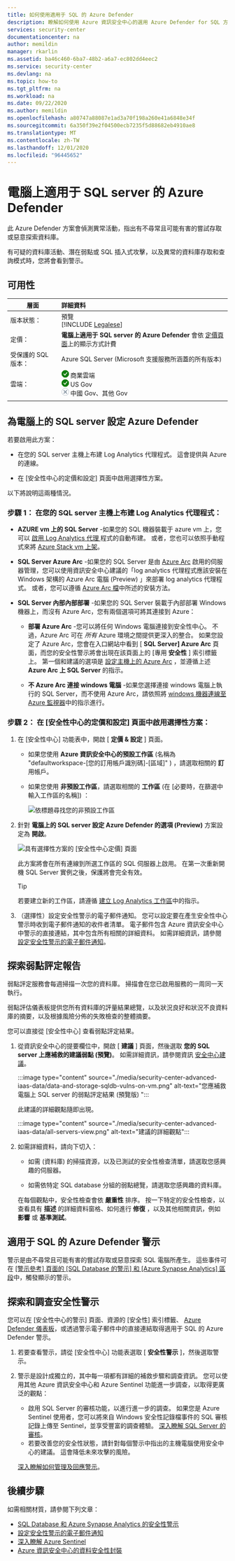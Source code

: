 ```yaml
---
title: 如何使用適用于 SQL 的 Azure Defender
description: 瞭解如何使用 Azure 資訊安全中心的選用 Azure Defender for SQL 方案
services: security-center
documentationcenter: na
author: memildin
manager: rkarlin
ms.assetid: ba46c460-6ba7-48b2-a6a7-ec802dd4eec2
ms.service: security-center
ms.devlang: na
ms.topic: how-to
ms.tgt_pltfrm: na
ms.workload: na
ms.date: 09/22/2020
ms.author: memildin
ms.openlocfilehash: a80747a88087e1ad3a70f198a260e41a6848e34f
ms.sourcegitcommit: 6a350f39e2f04500ecb7235f5d88682eb4910ae8
ms.translationtype: MT
ms.contentlocale: zh-TW
ms.lasthandoff: 12/01/2020
ms.locfileid: "96445652"
---
```

# <a name="azure-defender-for-sql-servers-on-machines"></a>電腦上適用于 SQL server 的 Azure Defender 

此 Azure Defender 方案會偵測異常活動，指出有不尋常且可能有害的嘗試存取或惡意探索資料庫。

有可疑的資料庫活動、潛在弱點或 SQL 插入式攻擊，以及異常的資料庫存取和查詢模式時，您將會看到警示。

## <a name="availability"></a>可用性

|層面|詳細資料|
|----|:----|
|版本狀態：|預覽<br>[!INCLUDE [Legalese](../../includes/security-center-preview-legal-text.md)] |
|定價：|**電腦上適用于 SQL server 的 Azure Defender** 會依 [定價頁面](security-center-pricing.md)上的顯示方式計費|
|受保護的 SQL 版本：|Azure SQL Server (Microsoft 支援服務所涵蓋的所有版本) |
|雲端：|![是](./media/icons/yes-icon.png) 商業雲端<br>![是](./media/icons/yes-icon.png) US Gov<br>![否](./media/icons/no-icon.png) 中國 Gov、其他 Gov|
|||

## <a name="set-up-azure-defender-for-sql-servers-on-machines"></a>為電腦上的 SQL server 設定 Azure Defender

若要啟用此方案：

* 在您的 SQL server 主機上布建 Log Analytics 代理程式。 這會提供與 Azure 的連線。

* 在 [安全性中心的定價和設定] 頁面中啟用選擇性方案。

以下將說明這兩種情況。

### <a name="step-1-provision-the-log-analytics-agent-on-your-sql-servers-host"></a>步驟 1： 在您的 SQL server 主機上布建 Log Analytics 代理程式：

- **AZURE vm 上的 SQL Server** -如果您的 SQL 機器裝載于 azure vm 上，您可以 [啟用 Log Analytics 代理 <a name="auto-provision-mma"></a> 程式的自動](security-center-enable-data-collection.md#auto-provision-mma)布建。 或者，您也可以依照手動程式來將 [Azure Stack vm 上架](quickstart-onboard-machines.md#onboard-your-azure-stack-vms)。
- **SQL Server Azure Arc** -如果您的 SQL Server 是由 [Azure Arc](../azure-arc/index.yml) 啟用的伺服器管理，您可以使用資訊安全中心建議的「log analytics 代理程式應該安裝在 Windows 架構的 Azure Arc 電腦 (Preview) 」來部署 log analytics 代理程式。 或者，您可以遵循 [Azure Arc 檔](../azure-arc/servers/manage-vm-extensions.md)中所述的安裝方法。

- **SQL Server 內部內部部署** -如果您的 SQL Server 裝載于內部部署 Windows 機器上，而沒有 Azure Arc，您有兩個選項可將其連接到 Azure：
    
    - **部署 Azure Arc** -您可以將任何 Windows 電腦連接到安全性中心。 不過，Azure Arc 可在 *所有* Azure 環境之間提供更深入的整合。 如果您設定了 Azure Arc，您會在入口網站中看到 [ **SQL Server] Azure Arc** 頁面，而您的安全性警示將會出現在該頁面上的 [專用 **安全性** ] 索引標籤上。 第一個和建議的選項是 [設定主機上的 Azure Arc](../azure-arc/servers/onboard-portal.md#install-and-validate-the-agent-on-windows) ，並遵循上述 **Azure Arc 上 SQL Server** 的指示。
        
    - **不 Azure Arc 連接 windows 電腦** -如果您選擇連接 windows 電腦上執行的 SQL Server，而不使用 Azure Arc，請依照將 [windows 機器連線至 Azure 監視器](../azure-monitor/platform/agent-windows.md)中的指示進行。


### <a name="step-2-enable-the-optional-plan-in-security-centers-pricing-and-settings-page"></a>步驟 2： 在 [安全性中心的定價和設定] 頁面中啟用選擇性方案：

1. 在 [安全性中心] 功能表中，開啟 [ **定價 & 設定** ] 頁面。

    - 如果您使用 **Azure 資訊安全中心的預設工作區** (名稱為 "defaultworkspace-[您的訂用帳戶識別碼]-[區域]" ) ，請選取相關的 **訂** 用帳戶。

    - 如果您使用 **非預設工作區**，請選取相關的 **工作區** (在 [必要時，在篩選中輸入工作區的名稱]) ：

        ![依標題尋找您的非預設工作區](./media/security-center-advanced-iaas-data/pricing-and-settings-workspaces.png)

1. 針對 **電腦上的 SQL server 設定 Azure Defender 的選項 (Preview)** 方案設定為 **開啟**。 

    ![具有選擇性方案的 [安全性中心定價] 頁面](media/security-center-advanced-iaas-data/sql-servers-on-vms-in-pricing-small.png)

    此方案將會在所有連線到所選工作區的 SQL 伺服器上啟用。 在第一次重新開機 SQL Server 實例之後，保護將會完全有效。

    >[!TIP] 
    > 若要建立新的工作區，請遵循 [建立 Log Analytics 工作區](../azure-monitor/learn/quick-create-workspace.md)中的指示。


1. （選擇性）設定安全性警示的電子郵件通知。 
    您可以設定要在產生安全性中心警示時收到電子郵件通知的收件者清單。 電子郵件包含 Azure 資訊安全中心中警示的直接連結，其中包含所有相關的詳細資料。 如需詳細資訊，請參閱 [設定安全性警示的電子郵件通知](security-center-provide-security-contact-details.md)。



## <a name="explore-vulnerability-assessment-reports"></a>探索弱點評定報告

弱點評定服務會每週掃描一次您的資料庫。 掃描會在您已啟用服務的一周同一天執行。

弱點評估儀表板提供您所有資料庫的評量結果總覽，以及狀況良好和狀況不良資料庫的摘要，以及根據風險分佈的失敗檢查的整體摘要。

您可以直接從 [安全性中心] 查看弱點評定結果。

1. 從資訊安全中心的提要欄位中，開啟 [ **建議** ] 頁面，然後選取 **您的 SQL server 上應補救的建議弱點 (預覽)**。 如需詳細資訊，請參閱資訊 [安全中心建議](security-center-recommendations.md)。 

    :::image type="content" source="./media/security-center-advanced-iaas-data/data-and-storage-sqldb-vulns-on-vm.png" alt-text="您應補救電腦上 SQL server 的弱點評定結果 (預覽版) ":::

    此建議的詳細觀點隨即出現。

    :::image type="content" source="./media/security-center-advanced-iaas-data/all-servers-view.png" alt-text="建議的詳細觀點":::

1. 如需詳細資料，請向下切入：

    * 如需 (資料庫) 的掃描資源，以及已測試的安全性檢查清單，請選取您感興趣的伺服器。

    * 如需依特定 SQL database 分組的弱點總覽，請選取您感興趣的資料庫。

    在每個觀點中，安全性檢查會依 **嚴重性** 排序。 按一下特定的安全性檢查，以查看具有 **描述** 的詳細資料窗格、如何進行 **修復** ，以及其他相關資訊，例如 **影響** 或 **基準測試**。

## <a name="azure-defender-for-sql-alerts"></a>適用于 SQL 的 Azure Defender 警示
警示是由不尋常且可能有害的嘗試存取或惡意探索 SQL 電腦所產生。 這些事件可在 [[警示參考] 頁面的 [SQL Database 的警示] 和 [Azure Synapse Analytics] 區段](alerts-reference.md#alerts-sql-db-and-warehouse)中，觸發顯示的警示。

## <a name="explore-and-investigate-security-alerts"></a>探索和調查安全性警示

您可以在 [安全性中心的警示] 頁面、資源的 [安全性] 索引標籤、 [Azure Defender 儀表板](azure-defender-dashboard.md)，或透過警示電子郵件中的直接連結取得適用于 SQL 的 Azure Defender 警示。

1. 若要查看警示，請從 [安全性中心] 功能表選取 [ **安全性警示** ]，然後選取警示。

1. 警示是設計成獨立的，其中每一項都有詳細的補救步驟和調查資訊。 您可以使用其他 Azure 資訊安全中心和 Azure Sentinel 功能進一步調查，以取得更廣泛的觀點：

    * 啟用 SQL Server 的審核功能，以進行進一步的調查。 如果您是 Azure Sentinel 使用者，您可以將來自 Windows 安全性記錄檔事件的 SQL 審核記錄上傳至 Sentinel，並享受豐富的調查體驗。 [深入瞭解 SQL Server 的審核](/sql/relational-databases/security/auditing/create-a-server-audit-and-server-audit-specification?preserve-view=true&view=sql-server-ver15)。
    * 若要改善您的安全性狀態，請針對每個警示中指出的主機電腦使用安全中心的建議。 這會降低未來攻擊的風險。 

    [深入瞭解如何管理及回應警示](security-center-managing-and-responding-alerts.md)。


## <a name="next-steps"></a>後續步驟

如需相關材質，請參閱下列文章：

- [SQL Database 和 Azure Synapse Analytics 的安全性警示](alerts-reference.md#alerts-sql-db-and-warehouse)
- [設定安全性警示的電子郵件通知](security-center-provide-security-contact-details.md)
- [深入瞭解 Azure Sentinel](../sentinel/index.yml)
- [Azure 資訊安全中心的資料安全性封裝](../azure-sql/database/azure-defender-for-sql.md)